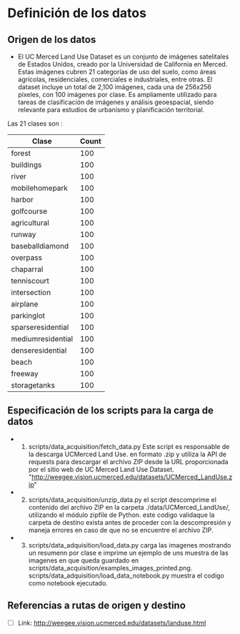 # Definición de los datos

## Origen de los datos

- El UC Merced Land Use Dataset es un conjunto de imágenes satelitales de Estados Unidos, creado por la Universidad de California en Merced. Estas imágenes cubren 21 categorías de uso del suelo, como áreas agrícolas, residenciales, comerciales e industriales, entre otras. El dataset incluye un total de 2,100 imágenes, cada una de 256x256 píxeles, con 100 imágenes por clase. Es ampliamente utilizado para tareas de clasificación de imágenes y análisis geoespacial, siendo relevante para estudios de urbanismo y planificación territorial.

Las 21 clases son :

| Clase           | Count |
|--------------------|-------|
| forest             | 100   |
| buildings          | 100   |
| river              | 100   |
| mobilehomepark     | 100   |
| harbor             | 100   |
| golfcourse         | 100   |
| agricultural       | 100   |
| runway             | 100   |
| baseballdiamond    | 100   |
| overpass           | 100   |
| chaparral          | 100   |
| tenniscourt        | 100   |
| intersection       | 100   |
| airplane           | 100   |
| parkinglot         | 100   |
| sparseresidential  | 100   |
| mediumresidential  | 100   |
| denseresidential   | 100   |
| beach              | 100   |
| freeway            | 100   |
| storagetanks       | 100   |

## Especificación de los scripts para la carga de datos

- 1. scripts/data_acquisition/fetch_data.py  Este script es responsable de la descarga  UCMerced Land Use. en formato .zip y utiliza la API de requests para descargar el archivo ZIP desde la URL proporcionada por el sitio web de UC Merced Land Use Dataset. "http://weegee.vision.ucmerced.edu/datasets/UCMerced_LandUse.zip"

- 2. scripts/data_acquisition/unzip_data.py  el script descomprime el contenido del archivo ZIP en la carpeta ./data/UCMerced_LandUse/, utilizando el módulo zipfile de Python. este codigo validaque la carpeta de destino exista antes de proceder con la descompresión y maneja errores en caso de que no se encuentre el archivo ZIP.

- 3. scripts/data_adquisition/load_data.py carga las imagenes mostrando un resumenn por clase e imprime un ejemplo de uns muestra de las imagenes en que queda guardado en scripts/data_acquisition/examples_images_printed.png. scripts/data_adquisition/load_data_notebook.py muestra el codigo como notebook ejecutado.


## Referencias a rutas de origen y destino

- [ ] Link: http://weegee.vision.ucmerced.edu/datasets/landuse.html

